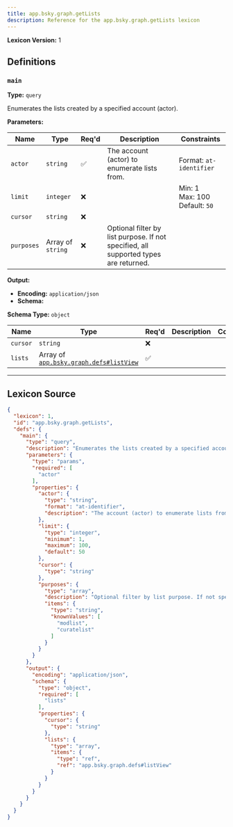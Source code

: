 ```yaml
---
title: app.bsky.graph.getLists
description: Reference for the app.bsky.graph.getLists lexicon
---
```

**Lexicon Version:** 1

## Definitions

<a name="main"></a>
### `main`

**Type:** `query`

Enumerates the lists created by a specified account (actor).

**Parameters:**

| Name | Type | Req'd  | Description | Constraints |
|------|------|----------|-------------|-------------|
| `actor` | `string` | ✅  | The account (actor) to enumerate lists from. | Format: `at-identifier` |
| `limit` | `integer` | ❌  |  | Min: 1<br/>Max: 100<br/>Default: `50` |
| `cursor` | `string` | ❌  |  |  |
| `purposes` | Array of `string` | ❌  | Optional filter by list purpose. If not specified, all supported types are returned. |  |
**Output:**

- **Encoding:** `application/json`
- **Schema:**

**Schema Type:** `object`

| Name | Type | Req'd  | Description | Constraints |
|------|------|----------|-------------|-------------|
| `cursor` | `string` | ❌  |  |  |
| `lists` | Array of [`app.bsky.graph.defs#listView`](/app/bsky/graph/defs#listView) | ✅  |  |  |

---

## Lexicon Source
```json
{
  "lexicon": 1,
  "id": "app.bsky.graph.getLists",
  "defs": {
    "main": {
      "type": "query",
      "description": "Enumerates the lists created by a specified account (actor).",
      "parameters": {
        "type": "params",
        "required": [
          "actor"
        ],
        "properties": {
          "actor": {
            "type": "string",
            "format": "at-identifier",
            "description": "The account (actor) to enumerate lists from."
          },
          "limit": {
            "type": "integer",
            "minimum": 1,
            "maximum": 100,
            "default": 50
          },
          "cursor": {
            "type": "string"
          },
          "purposes": {
            "type": "array",
            "description": "Optional filter by list purpose. If not specified, all supported types are returned.",
            "items": {
              "type": "string",
              "knownValues": [
                "modlist",
                "curatelist"
              ]
            }
          }
        }
      },
      "output": {
        "encoding": "application/json",
        "schema": {
          "type": "object",
          "required": [
            "lists"
          ],
          "properties": {
            "cursor": {
              "type": "string"
            },
            "lists": {
              "type": "array",
              "items": {
                "type": "ref",
                "ref": "app.bsky.graph.defs#listView"
              }
            }
          }
        }
      }
    }
  }
}
```
